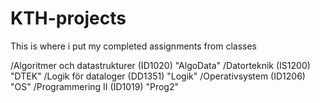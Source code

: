 # KTH-projects
This is where i put my completed assignments from classes

/Algoritmer och datastrukturer (ID1020) "AlgoData"
/Datorteknik (IS1200) "DTEK"
/Logik för dataloger (DD1351) "Logik"
/Operativsystem (ID1206) "OS"
/Programmering II (ID1019) "Prog2"
